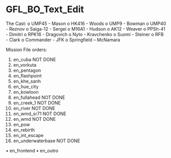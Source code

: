 # GFL_BO_Text_Edit
The Cast:
o	UMP45 - Mason
o	HK416 - Woods
o	UMP9 - Bowman
o	UMP40 - Reznov
o	Saiga-12 - Sergei
o	M16A1 - Hudson
o	AK12 - Weaver
o	PPSh-41 - Dimitri
o	RPK16 - Dragovich
o	Nyto - Kravchenko
o	Suomi - Steiner
o	RFB - Clark
o	Commander - JFK
o	Springfield – McNamara

Mission File orders:
1.	en_cuba        NOT DONE
2.	en_vorkuta
3.	en_pentagon
4.	en_flashpoint
5.	en_khe_sanh
6.	en_hue_city
7.	en_kowloon
8.	en_fullahead   NOT DONE
9.	en_creek_1     NOT DONE
10.	en_river       NOT DONE
11.	en_wmd_sr71    NOT DONE
12.	en_wmd         NOT DONE
13.	en_pow
14.	en_rebirth
15.	en_int_escape
16.	en_underwaterbase  NOT DONE

•	en_frontend
•	en_outro
